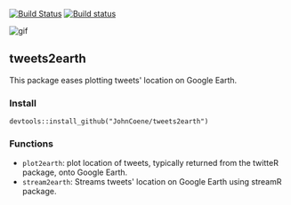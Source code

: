 [![Build Status](https://travis-ci.org/JohnCoene/tweets2earth.svg?branch=master)](https://travis-ci.org/JohnCoene/tweets2earth)
[![Build status](https://ci.appveyor.com/api/projects/status/qw77mjh79yjeakos/branch/master?svg=true)](https://ci.appveyor.com/project/JohnCoene/tweets2earth/branch/master)

![gif](https://raw.githubusercontent.com/JohnCoene/projects/gh-pages/img/modals/t2e.gif)

## tweets2earth ##

This package eases plotting tweets' location on Google Earth.

### Install ###

```
devtools::install_github("JohnCoene/tweets2earth")
```

### Functions ###

* `plot2earth`: plot location of tweets, typically returned from the twitteR package, onto Google Earth. 
* `stream2earth`: Streams tweets' location on Google Earth using streamR package.